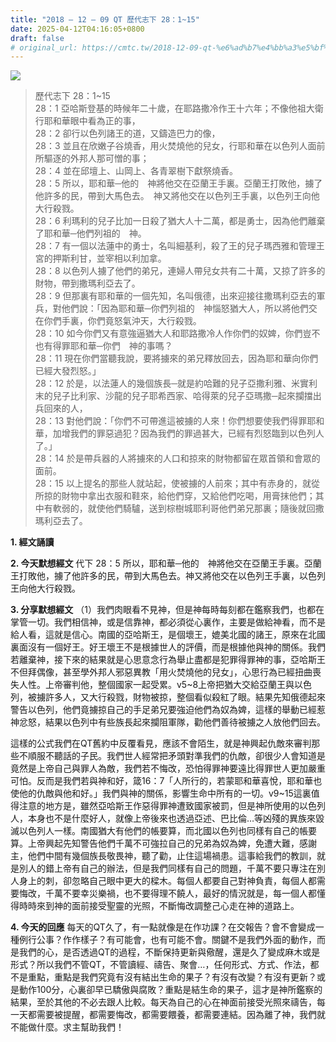 ```yaml
---
title: "2018 – 12 – 09 QT 歷代志下 28：1~15"
date: 2025-04-12T04:16:05+0800
draft: false
# original_url: https://cmtc.tw/2018-12-09-qt-%e6%ad%b7%e4%bb%a3%e5%bf%97%e4%b8%8b-28%ef%bc%9a115
---
```


![](/images/qt.jpg)
> 歷代志下 28：1\~15  
> 28：1 亞哈斯登基的時候年二十歲，在耶路撒冷作王十六年；不像他祖大衛行耶和華眼中看為正的事，  
> 28：2 卻行以色列諸王的道，又鑄造巴力的像，  
> 28：3 並且在欣嫩子谷燒香，用火焚燒他的兒女，行耶和華在以色列人面前所驅逐的外邦人那可憎的事；  
> 28：4 並在邱壇上、山岡上、各青翠樹下獻祭燒香。  
> 28：5 所以，耶和華─他的　神將他交在亞蘭王手裏。亞蘭王打敗他，擄了他許多的民，帶到大馬色去。　神又將他交在以色列王手裏，以色列王向他大行殺戮。  
> 28：6 利瑪利的兒子比加一日殺了猶大人十二萬，都是勇士，因為他們離棄了耶和華─他們列祖的　神。  
> 28：7 有一個以法蓮中的勇士，名叫細基利，殺了王的兒子瑪西雅和管理王宮的押斯利甘，並宰相以利加拿。  
> 28：8 以色列人擄了他們的弟兄，連婦人帶兒女共有二十萬，又掠了許多的財物，帶到撒瑪利亞去了。  
> 28：9 但那裏有耶和華的一個先知，名叫俄德，出來迎接往撒瑪利亞去的軍兵，對他們說：「因為耶和華─你們列祖的　神惱怒猶大人，所以將他們交在你們手裏，你們竟怒氣沖天，大行殺戮。  
> 28：10 如今你們又有意強逼猶大人和耶路撒冷人作你們的奴婢，你們豈不也有得罪耶和華─你們　神的事嗎？  
> 28：11 現在你們當聽我說，要將擄來的弟兄釋放回去，因為耶和華向你們已經大發烈怒。」  
> 28：12 於是，以法蓮人的幾個族長─就是約哈難的兒子亞撒利雅、米實利末的兒子比利家、沙龍的兒子耶希西家、哈得萊的兒子亞瑪撒─起來攔擋出兵回來的人，  
> 28：13 對他們說：「你們不可帶進這被擄的人來！你們想要使我們得罪耶和華，加增我們的罪惡過犯？因為我們的罪過甚大，已經有烈怒臨到以色列人了。」  
> 28：14 於是帶兵器的人將擄來的人口和掠來的財物都留在眾首領和會眾的面前。  
> 28：15 以上提名的那些人就站起，使被擄的人前來；其中有赤身的，就從所掠的財物中拿出衣服和鞋來，給他們穿，又給他們吃喝，用膏抹他們；其中有軟弱的，就使他們騎驢，送到棕樹城耶利哥他們弟兄那裏；隨後就回撒瑪利亞去了。

**1. 經文誦讀**

**2.  今天默想經文**
代下 28：5 所以，耶和華─他的　神將他交在亞蘭王手裏。亞蘭王打敗他，擄了他許多的民，帶到大馬色去。神又將他交在以色列王手裏，以色列王向他大行殺戮。

**3. 分享默想經文**
（1）我們肉眼看不見神，但是神每時每刻都在鑑察我們，也都在掌管一切。我們相信神，或是信靠神，都必須從心裏作，主要是做給神看，而不是給人看，這就是信心。南國的亞哈斯王，是個壞王，媲美北國的諸王，原來在北國裏面沒有一個好王。好王壞王不是根據世人的評價，而是根據他與神的關係。我們若離棄神，接下來的結果就是心思意念行為舉止盡都是犯罪得罪神的事，亞哈斯王不但拜偶像，甚至學外邦人邪惡異教「用火焚燒他的兒女」，心思行為已經扭曲喪失人性。上帝審判他，整個國家一起受累。v5\~8上帝把猶大交給亞蘭王與以色列，被擄許多人，又大行殺戮，財物被掠，整個看似殺紅了眼。結果先知俄德起來警告以色列，他們竟擄掠自己的手足弟兄要強迫他們為奴為婢，這樣的舉動已經惹神忿怒，結果以色列中有些族長起來攔阻軍隊，勸他們善待被擄之人放他們回去。

這樣的公式我們在QT舊約中反覆看見，應該不會陌生，就是神興起仇敵來審判那些不順服不聽話的子民。我們世人經常把矛頭對準我們的仇敵，卻很少人會知道是竟然是上帝自己與罪人為敵，我們若不悔改，恐怕得罪神要遠比得罪世人更加嚴重可怕。反而是我們若與神和好，箴16：7「人所行的，若蒙耶和華喜悅，耶和華也使他的仇敵與他和好。」我們與神的關係，影響生命中所有的一切。v9\~15這裏值得注意的地方是，雖然亞哈斯王作惡得罪神遭致國家被罰，但是神所使用的以色列人，本身也不是什麼好人，就像上帝後來也透過亞述、巴比倫…等凶殘的異族來毀滅以色列人一樣。南國猶大有他們的帳要算，而北國以色列也同樣有自己的帳要算。上帝興起先知警告他們千萬不可強拉自己的兄弟為奴為婢，免遭大難，感謝主，他們中間有幾個族長敬畏神，聽了勸，止住這場禍患。這事給我們的教訓，就是別人的錯上帝有自己的辦法，但是我們同樣有自己的問題，千萬不要只專注在別人身上的刺，卻忽略自己眼中更大的樑木。每個人都要自己對神負責，每個人都需要悔改，千萬不要幸災樂禍，也不要得理不饒人，最好的情況就是，每一個人都懂得時時來到神的面前接受聖靈的光照，不斷悔改調整己心走在神的道路上。

**4. 今天的回應**
每天的QT久了，有一點就像是在作功課？在交報告？會不會變成一種例行公事？作作樣子？有可能會，也有可能不會。關鍵不是我們外面的動作，而是我們的心，是否透過QT的過程，不斷保持更新與儆醒，還是久了變成麻木或是形式？所以我們不管QT，不管讀經、禱告、聚會…，任何形式、方式、作法，都不是重點，重點是我們究竟有沒有結出生命的果子？有沒有改變？有沒有更新？或是動作100分，心裏卻早已驕傲與腐敗？重點是結生命的果子，這才是神所鑑察的結果，至於其他的不必去跟人比較。每天為自己的心在神面前接受光照來禱告，每一天都需要被提醒，都需要悔改，都需要餵養，都需要連結。因為離了神，我們就不能做什麼。求主幫助我們！
